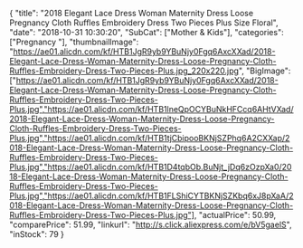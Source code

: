 {
	"title": "2018 Elegant Lace Dress Woman Maternity Dress Loose Pregnancy Cloth Ruffles Embroidery Dress Two Pieces Plus Size Floral",
	"date": "2018-10-31 10:30:20",
	"SubCat": ["Mother & Kids"],
	"categories": ["Pregnancy "],
	"thumbnailImage": "https://ae01.alicdn.com/kf/HTB1JgR9yb9YBuNjy0Fgq6AxcXXad/2018-Elegant-Lace-Dress-Woman-Maternity-Dress-Loose-Pregnancy-Cloth-Ruffles-Embroidery-Dress-Two-Pieces-Plus.jpg_220x220.jpg",
	"BigImage": ["https://ae01.alicdn.com/kf/HTB1JgR9yb9YBuNjy0Fgq6AxcXXad/2018-Elegant-Lace-Dress-Woman-Maternity-Dress-Loose-Pregnancy-Cloth-Ruffles-Embroidery-Dress-Two-Pieces-Plus.jpg","https://ae01.alicdn.com/kf/HTB1lneQpOCYBuNkHFCcq6AHtVXad/2018-Elegant-Lace-Dress-Woman-Maternity-Dress-Loose-Pregnancy-Cloth-Ruffles-Embroidery-Dress-Two-Pieces-Plus.jpg","https://ae01.alicdn.com/kf/HTB1tjCbipooBKNjSZPhq6A2CXXap/2018-Elegant-Lace-Dress-Woman-Maternity-Dress-Loose-Pregnancy-Cloth-Ruffles-Embroidery-Dress-Two-Pieces-Plus.jpg","https://ae01.alicdn.com/kf/HTB1D4tqbOb.BuNjt_jDq6zOzpXa0/2018-Elegant-Lace-Dress-Woman-Maternity-Dress-Loose-Pregnancy-Cloth-Ruffles-Embroidery-Dress-Two-Pieces-Plus.jpg","https://ae01.alicdn.com/kf/HTB1FLShiCYTBKNjSZKbq6xJ8pXaA/2018-Elegant-Lace-Dress-Woman-Maternity-Dress-Loose-Pregnancy-Cloth-Ruffles-Embroidery-Dress-Two-Pieces-Plus.jpg"],
	"actualPrice": 50.99,
	"comparePrice": 51.99,
	"linkurl": "http://s.click.aliexpress.com/e/bV5gaelS",
	"inStock": 79
}

